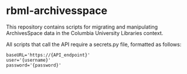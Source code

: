 # rbml-archivesspace

This repository contains scripts for migrating and manipulating ArchivesSpace data in the Columbia University Libraries context.

All scripts that call the API require a secrets.py file, formatted as follows:

~~~~
baseURL='https://{API_endpoint}'
user='{username}'
password='{password}'
~~~~